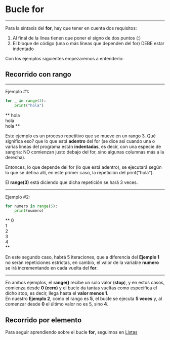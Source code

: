 # Bucle for
---
Para la sintaxis del **for**, hay que tener en cuenta dos requisitos:  
1. Al final de la línea tienen que poner el signo de dos puntos (:)  
2. El bloque de código (una o más líneas que dependen del for) DEBE estar indentado

Con los ejemplos siguientes empezaremos a entenderlo:


## Recorrido con rango
---
Ejemplo #1:
``` py
for _ in range(3):
    print("hola")
```
**
hola  
hola  
hola
**

Este ejemplo es un proceso repetitivo que se mueve en un rango 3. 
Qué significa eso? que lo que está **adentro** del for (se dice así cuando una o varias líneas del programa están **indentadas**, es decir, con una especie de sangría: NO comienzan justo debajo del for, sino algunas columnas más a la derecha).

Entonces, lo que depende del for (lo que está adentro), se ejecutará según lo que se defina allí, en este primer caso, la repetición del print("hola"). 

El **range(3)** está diciendo que dicha repetición se hará 3 veces.

---

Ejemplo #2:
``` py
for numero in range(5):
    print(numero)
```
**
0  
1  
2  
3  
4  
**

En este segundo caso, habrá 5 iteraciones, que a diferencia del **Ejemplo 1** no serán repeticiones estrictas, en cambio, el valor de la variable **numero** se irá incrementando en cada vuelta del **for**.

---
En ambos ejemplos, el **range()** recibe un solo valor (**stop**), y en estos casos, comienza desde **0 (cero)** y el bucle da tantas vueltas como especifica el dicho stop, es decir, llega hasta el **valor menos 1**.  
En nuestro **Ejemplo 2**, como el rango es **5**, el bucle se ejecuta **5 veces** y, al comenzar desde **0** el último valor no es 5, sino **4**.


## Recorrido por elemento
Para seguir aprendiendo sobre el bucle **for**, seguimos en [Listas](../listas.md)

